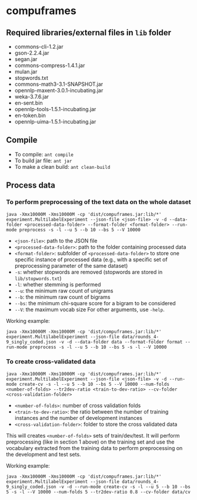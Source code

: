 compuframes
===========

## Required libraries/external files in `lib` folder
- commons-cli-1.2.jar
- gson-2.2.4.jar
- segan.jar
- commons-compress-1.4.1.jar
- mulan.jar
- stopwords.txt
- commons-math3-3.1-SNAPSHOT.jar
- opennlp-maxent-3.0.1-incubating.jar
- weka-3.7.6.jar
- en-sent.bin
- opennlp-tools-1.5.1-incubating.jar
- en-token.bin
- opennlp-uima-1.5.1-incubating.jar

## Compile
- To compile: `ant compile`
- To build jar file: `ant jar`
- To make a clean build: `ant clean-build`
  
## Process data
### To perform preprocessing of the text data on the whole dataset

```
java -Xmx10000M -Xms10000M -cp 'dist/compuframes.jar:lib/*' experiment.MultilabelExperiment --json-file <json-file> -v -d --data-folder <processed-data-folder> --format-folder <format-folder> --run-mode preprocess -s -l --u 5 --b 10 --bs 5 --V 10000
```
- `<json-file>`: path to the JSON file
- `<processed-data-folder>`: path to the folder containing processed data
- `<format-folder>`: subfolder of `<processed-data-folder>` to store one specific instance of processed data (e.g., with a specific set of preprocessing parameter of the same dataset)
- `-s`: whether stopwords are removed (stopwords are stored in `lib/stopwords.txt`)
- `-l`: whether stemming is performed
- `--u`: the minimum raw count of unigrams
- `--b`: the minimum raw count of bigrams
- `--bs`: the minimum chi-square score for a bigram to be considered
- `--V`: the maximum vocab size
For other arguments, use `-help`.

Working example:
```
java -Xmx10000M -Xms10000M -cp 'dist/compuframes.jar:lib/*' experiment.MultilabelExperiment --json-file data/rounds_4-9_singly_coded.json -v -d --data-folder data --format-folder format --run-mode preprocess -s -l --u 5 --b 10 --bs 5 -s -l --V 10000
```

### To create cross-validated data

```
java -Xmx10000M -Xms10000M -cp 'dist/compuframes.jar:lib/*' experiment.MultilabelExperiment --json-file <json-file> -v -d --run-mode create-cv -s -l --u 5 --b 10 --bs 5 --V 10000 --num-folds <number-of-folds> --tr2dev-ratio <train-to-dev-ratio> --cv-folder <cross-validation-folder>
```
- `<number-of-folds>`: number of cross validation folds
- `<train-to-dev-ratio>`: the ratio between the number of training instances and the number of development instances
- `<cross-validation-folder>`: folder to store the cross validated data

This will creates `<number-of-folds>` sets of train/dev/test. It will perform preprocessing (like in section 1 above) on the training set and use the vocabulary extracted from the training data to perform preprocessing on the development and test sets.

Working example:
```
java -Xmx10000M -Xms10000M -cp 'dist/compuframes.jar:lib/*' experiment.MultilabelExperiment --json-file data/rounds_4-9_singly_coded.json -v -d --run-mode create-cv -s -l --u 5 --b 10 --bs 5 -s -l --V 10000 --num-folds 5 --tr2dev-ratio 0.8 --cv-folder data/cv
```
    
